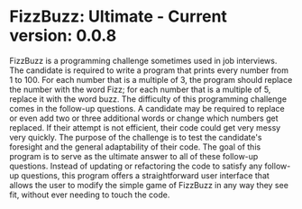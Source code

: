 # FizzBuzz: Ultimate - Current version: 0.0.8

FizzBuzz is a programming challenge sometimes used in job interviews. The candidate is required to write a program that prints every number from 1 to 100. 
For each number that is a multiple of 3, the program should replace the number with the word Fizz; for each number that is a multiple of 5, replace it with 
the word buzz. The difficulty of this programming challenge comes in the follow-up questions. A candidate may be required to replace or even add two or three 
additional words or change which numbers get replaced. If their attempt is not efficient, their code could get very messy very quickly. The purpose of the 
challenge is to test the candidate's foresight and the general adaptability of their code. The goal of this program is to serve as the ultimate answer to all 
of these follow-up questions. Instead of updating or refactoring the code to satisfy any follow-up questions, this program offers a straightforward user interface 
that allows the user to modify the simple game of FizzBuzz in any way they see fit, without ever needing to touch the code.